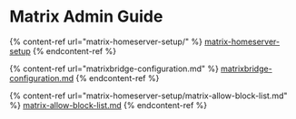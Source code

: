 # Matrix Admin Guide

{% content-ref url="matrix-homeserver-setup/" %}
[matrix-homeserver-setup](matrix-homeserver-setup/)
{% endcontent-ref %}

{% content-ref url="matrixbridge-configuration.md" %}
[matrixbridge-configuration.md](matrixbridge-configuration.md)
{% endcontent-ref %}

{% content-ref url="matrix-homeserver-setup/matrix-allow-block-list.md" %}
[matrix-allow-block-list.md](matrix-homeserver-setup/matrix-allow-block-list.md)
{% endcontent-ref %}

